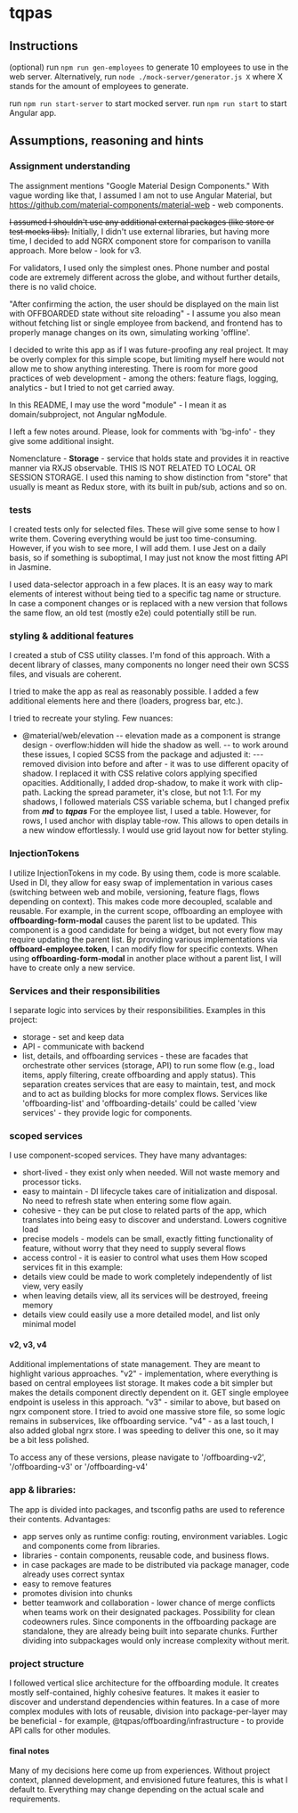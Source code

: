 
# tqpas
## Instructions
(optional) run `npm run gen-employees` to generate 10 employees to use in the web server.
Alternatively, run `node ./mock-server/generator.js X` where X stands for the amount of employees to generate.

run `npm run start-server` to start mocked server.
run `npm run start` to start Angular app.



## Assumptions, reasoning and hints

### Assignment understanding
The assignment mentions "Google Material Design Components." With vague wording like that, I assumed I am not to use Angular Material, but https://github.com/material-components/material-web - web components.

~~I assumed I shouldn't use any additional external packages (like store or test mocks libs).~~ 
Initially, I didn't use external libraries, but having more time, I decided to add NGRX component store for comparison to vanilla approach. More below - look for v3.

For validators, I used only the simplest ones. Phone number and postal code are extremely different across the globe, and without further details, there is no valid choice.

"After confirming the action, the user should be displayed on the main list with OFFBOARDED state without site reloading" - I assume you also mean without fetching list or single employee from backend, and frontend has to properly manage changes on its own, simulating working 'offline'.

I decided to write this app as if I was future-proofing any real project. It may be overly complex for this simple scope, but limiting myself here would not allow me to show anything interesting. 
There is room for more good practices of web development - among the others: feature flags, logging, analytics - but I tried to not get carried away.

In this README, I may use the word "module" - I mean it as domain/subproject, not Angular ngModule.

I left a few notes around. Please, look for comments with 'bg-info' - they give some additional insight.

Nomenclature - **Storage** - service that holds state and provides it in reactive manner via RXJS observable. THIS IS NOT RELATED TO LOCAL OR SESSION STORAGE.
I used this naming to show distinction from "store" that usually is meant as Redux store, with its built in pub/sub, actions and so on.

### tests
I created tests only for selected files. These will give some sense to how I write them. Covering everything would be just too time-consuming. However, if you wish to see more, I will add them.
I use Jest on a daily basis, so if something is suboptimal, I may just not know the most fitting API in Jasmine.

I used data-selector approach in a few places. It is an easy way to mark elements of interest without being tied to a specific tag name or structure. In case a component changes or is replaced with a new version that follows the same flow, an old test (mostly e2e) could potentially still be run.

### styling & additional features
I created a stub of CSS utility classes. I'm fond of this approach. With a decent library of classes, many components no longer need their own SCSS files, and visuals are coherent.

I tried to make the app as real as reasonably possible. I added a few additional elements here and there (loaders, progress bar, etc.).

I tried to recreate your styling. Few nuances:
- @material/web/elevation
-- elevation made as a component is strange design - overflow:hidden will hide the shadow as well.
-- to work around these issues, I copied SCSS from the package and adjusted it:
--- removed division into before and after - it was to use different opacity of shadow. I replaced it with CSS relative colors applying specified opacities. 
Additionally, I added drop-shadow, to make it work with clip-path. Lacking the spread parameter, it's close, but not 1:1.
For my shadows, I followed materials CSS variable schema, but I changed prefix from ***md*** to ***tqpas***
For the employee list, I used a table. However, for rows, I used anchor with display table-row. This allows to open details in a new window effortlessly. I would use grid layout now for better styling. 

### InjectionTokens 
I utilize InjectionTokens in my code. By using them, code is more scalable. Used in DI, they allow for easy swap of implementation in various cases (switching between web and mobile, versioning, feature flags, flows depending on context). This makes code more decoupled, scalable and reusable.
For example, in the current scope, offboarding an employee with **offboarding-form-modal** causes the parent list to be updated. This component is a good candidate for being a widget, but not every flow may require updating the parent list. By providing various implementations via **offboard-employee.token**, I can modify flow for specific contexts. When using **offboarding-form-modal** in another place without a parent list, I will have to create only a new service.

### Services and their responsibilities
I separate logic into services by their responsibilities. Examples in this project: 
- storage - set and keep data
- API - communicate with backend
- list, details, and offboarding services - these are facades that orchestrate other services (storage, API) to run some flow (e.g., load items, apply filtering, create offboarding and apply status). 
This separation creates services that are easy to maintain, test, and mock and to act as building blocks for more complex flows.
Services like 'offboarding-list' and 'offboarding-details' could be called 'view services' - they provide logic for components.

### scoped services
I use component-scoped services. They have many advantages:
- short-lived - they exist only when needed. Will not waste memory and processor ticks.
- easy to maintain - DI lifecycle takes care of initialization and disposal. No need to refresh state when entering some flow again.
- cohesive - they can be put close to related parts of the app, which translates into being easy to discover and understand. Lowers cognitive load
- precise models - models can be small, exactly fitting functionality of feature, without worry that they need to supply several flows
- access control - it is easier to control what uses them
How scoped services fit in this example:
- details view could be made to work completely independently of list view, very easily
- when leaving details view, all its services will be destroyed, freeing memory
- details view could easily use a more detailed model, and list only minimal model

#### v2, v3, v4
Additional implementations of state management. They are meant to highlight various approaches.
"v2" - implementation, where everything is based on central employees list storage. It makes code a bit simpler but makes the details component directly dependent on it. GET single employee endpoint is useless in this approach. 
"v3" - similar to above, but based on ngrx component store. I tried to avoid one massive store file, so some logic remains in subservices, like offboarding service.
"v4" - as a last touch, I also added global ngrx store. I was speeding to deliver this one, so it may be a bit less polished.

To access any of these versions, please navigate to '/offboarding-v2', '/offboarding-v3' or '/offboarding-v4'


### app & libraries:
The app is divided into packages, and tsconfig paths are used to reference their contents.
Advantages:
- app serves only as runtime config: routing, environment variables. Logic and components come from libraries.
- libraries - contain components, reusable code, and business flows.
- in case packages are made to be distributed via package manager, code already uses correct syntax
- easy to remove features
- promotes division into chunks
- better teamwork and collaboration - lower chance of merge conflicts when teams work on their designated packages. Possibility for clean codeowners rules.
Since components in the offboarding package are standalone, they are already being built into separate chunks. Further dividing into subpackages would only increase complexity without merit. 

### project structure
I followed vertical slice architecture for the offboarding module. It creates mostly self-contained, highly cohesive features. It makes it easier to discover and understand dependencies within features.
In a case of more complex modules with lots of reusable, division into package-per-layer may be beneficial - for example, @tqpas/offboarding/infrastructure - to provide API calls for other modules.

#### final notes
Many of my decisions here come up from experiences. Without project context, planned development, and envisioned future features, this is what I default to. Everything may change depending on the actual scale and requirements. 
